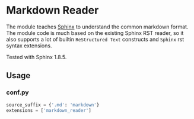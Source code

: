 # Markdown Reader

The module teaches [Sphinx](http://www.sphinx-doc.org/) to understand the common markdown format. The module code is much based on the existing Sphinx RST reader, so it also supports a lot of builtin `ReStructured Text` constructs and `Sphinx` rst syntax extensions. 

Tested with Sphinx 1.8.5.

## Usage

### conf.py
```python
source_suffix = {'.md': 'markdown'}
extensions = ['markdown_reader']
```
